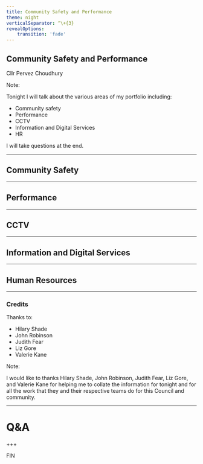 ```yaml
---
title: Community Safety and Performance
theme: night
verticalSeparator: ^\+{3}
revealOptions:
    transition: 'fade'
---
```


## Community Safety and Performance

Cllr Pervez Choudhury

Note:

Tonight I will talk about the various areas of my portfolio including:

- Community safety
- Performance
- CCTV
- Information and Digital Services
- HR

I will take questions at the end.

---

## Community Safety

---

## Performance

---

## CCTV

---

## Information and Digital Services

---

## Human Resources

---

### Credits

Thanks to:

- Hilary Shade
- John Robinson
- Judith Fear
- Liz Gore
- Valerie Kane

Note:

I would like to thanks Hilary Shade, John Robinson, Judith Fear, Liz Gore, and Valerie Kane for helping me to collate the information for tonight and for all the work that they and their respective teams do for this Council and community.

---

# Q&A

+++

FIN
